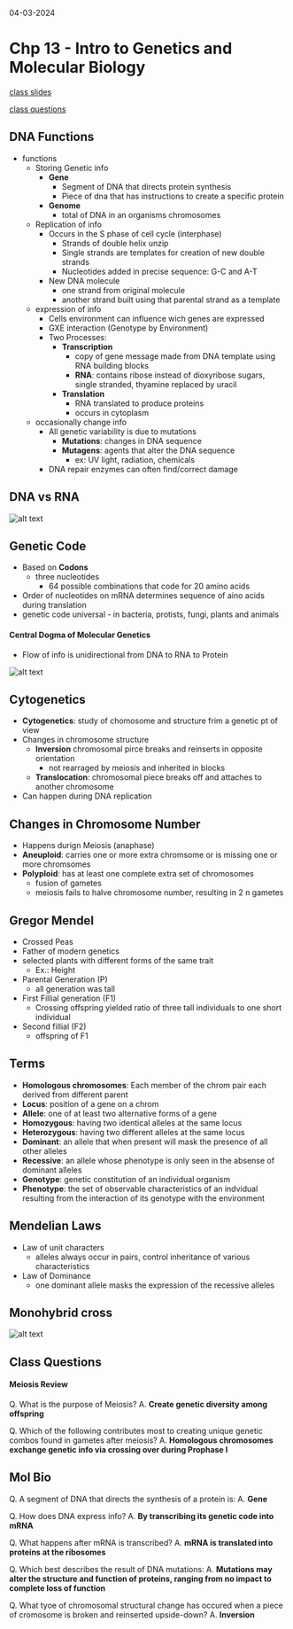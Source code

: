 04-03-2024

# Chp 13 - Intro to Genetics and Molecular Biology

[class slides](https://d2l.msu.edu/d2l/le/content/1856668/viewContent/15714934/View?ou=1856668)

[class questions](#class-questions)

## DNA Functions

- functions
    - Storing Genetic info
        - **Gene** 
            - Segment of DNA that directs protein synthesis
            - Piece of dna that has instructions to create a specific protein
        - **Genome**
            - total of DNA in an organisms chromosomes
    - Replication of info
        - Occurs in the S phase of cell cycle (interphase)
            - Strands of double helix unzip
            - Single strands are templates for creation of new double strands
            - Nucleotides added in precise sequence: G-C and A-T
        - New DNA molecule
            - one strand from original molecule
            - another strand built using that parental strand as a template
    - expression of info
        - Cells environment can influence wich genes are expressed
        - GXE interaction (Genotype by Environment)
        - Two Processes:
            - **Transcription**
                - copy of gene message made from DNA template using RNA building blocks
                - **RNA**: contains ribose instead of dioxyribose sugars, single stranded, thyamine replaced by uracil
            - **Translation**
                - RNA translated to produce proteins
                - occurs in cytoplasm
    - occasionally change info
        - All genetic variability is due to mutations
            - **Mutations**: changes in DNA sequence
            - **Mutagens**: agents that alter the DNA sequence
                - ex: UV light, radiation, chemicals
        - DNA repair enzymes can often find/correct damage

## DNA vs RNA 

![alt text](<Screenshot 2024-04-03 104453.png>)

## Genetic Code

- Based on **Codons**
    - three nucleotides
        - 64 possible combinations that code for 20 amino acids
- Order of nucleotides on mRNA determines sequence of aino acids during translation
- genetic code universal - in bacteria, protists, fungi, plants and animals

#### Central Dogma of Molecular Genetics

- Flow of info is unidirectional from DNA to RNA to Protein

![alt text](<Screenshot 2024-04-03 104931.png>)

## Cytogenetics

- **Cytogenetics**: study of chomosome and structure frim a genetic pt of view
- Changes in chromosome structure
    - **Inversion** chromosomal pirce breaks and reinserts in opposite orientation
        - not rearraged by meiosis and inherited in blocks
    - **Translocation**: chromosomal piece breaks off and attaches to another chromosome
- Can happen during DNA replication

## Changes in Chromosome Number

- Happens durign Meiosis (anaphase)
- **Aneuploid**: carries one or more extra chromsome or is missing one or more chromsomes
- **Polyploid**: has at least one complete extra set of chromosomes
    - fusion of gametes
    - meiosis fails to halve chromosome number, resulting in 2 n gametes

## Gregor Mendel

- Crossed Peas
- Father of modern genetics
- selected plants with different forms of the same trait
    - Ex.: Height
- Parental Generation (P)
    - all generation was tall
- First Fillial generation (F1)
    - Crossing offspring yielded ratio of three tall individuals to one short individual
- Second fillial (F2)
    - offspring of F1

## Terms

- **Homologous chromosomes**: Each member of the chrom pair each derived from different parent
- **Locus**: position of a gene on a chrom
- **Allele**: one of at least two alternative forms of a gene
- **Homozygous**: having two identical alleles at the same locus
- **Heterozygous**: having two different alleles at the same locus
- **Dominant**: an allele that when present will mask the presence of all other alleles
- **Recessive**: an allele whose phenotype is only seen in the absense of dominant alleles
- **Genotype**: genetic constitution of an individual organism
- **Phenotype**: the set of observable characteristics of an indvidual resulting from the interaction of its genotype with the environment

## Mendelian Laws

- Law of unit characters
    - alleles always occur in pairs, control inheritance of various characteristics
- Law of Dominance
    - one dominant allele masks the expression of the recessive alleles

## Monohybrid cross

![alt text](<Screenshot 2024-04-03 112834.png>)

## Class Questions

#### Meiosis Review

Q. What is the purpose of Meiosis?
A. **Create genetic diversity among offspring**

Q. Which of the following contributes most to creating unique genetic combos found in gametes after meiosis?
A. **Homologous chromosomes exchange genetic info via crossing over during Prophase I**

## Mol Bio

Q. A segment of DNA that directs the synthesis of a protein is:
A. **Gene**

Q. How does DNA express info?
A. **By transcribing its genetic code into mRNA**

Q. What happens after mRNA is transcribed?
A. **mRNA is translated into proteins at the ribosomes**

Q. Which best describes the result of DNA mutations:
A. **Mutations may alter the structure and function of proteins, ranging from no impact to complete loss of function**

Q. What tyoe of chromosomal structural change has occured when a piece of cromosome is broken and reinserted upside-down?
A. **Inversion**

